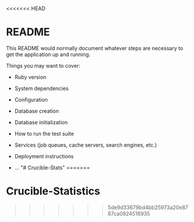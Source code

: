 <<<<<<< HEAD
# README

This README would normally document whatever steps are necessary to get the
application up and running.

Things you may want to cover:

* Ruby version

* System dependencies

* Configuration

* Database creation

* Database initialization

* How to run the test suite

* Services (job queues, cache servers, search engines, etc.)

* Deployment instructions

* ...
"# Crucible-Stats" 
=======
# Crucible-Statistics
>>>>>>> 5de9d33679bd4bb25973a20e8787ca0824518935

